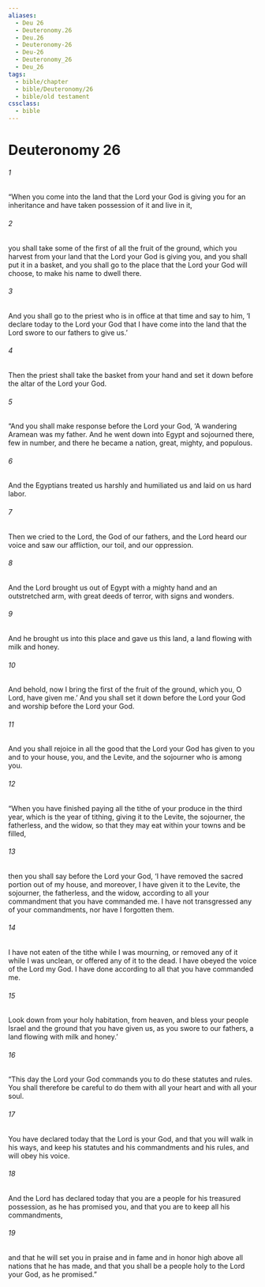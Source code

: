 ```yaml
---
aliases:
  - Deu 26
  - Deuteronomy.26
  - Deu.26
  - Deuteronomy-26
  - Deu-26
  - Deuteronomy_26
  - Deu_26
tags:
  - bible/chapter
  - bible/Deuteronomy/26
  - bible/old testament
cssclass:
  - bible
---
```


# Deuteronomy 26

###### 1
“When you come into the land that the Lord your God is giving you for an inheritance and have taken possession of it and live in it,
###### 2
you shall take some of the first of all the fruit of the ground, which you harvest from your land that the Lord your God is giving you, and you shall put it in a basket, and you shall go to the place that the Lord your God will choose, to make his name to dwell there.
###### 3
And you shall go to the priest who is in office at that time and say to him, ‘I declare today to the Lord your God that I have come into the land that the Lord swore to our fathers to give us.’
###### 4
Then the priest shall take the basket from your hand and set it down before the altar of the Lord your God.
###### 5
“And you shall make response before the Lord your God, ‘A wandering Aramean was my father. And he went down into Egypt and sojourned there, few in number, and there he became a nation, great, mighty, and populous.
###### 6
And the Egyptians treated us harshly and humiliated us and laid on us hard labor.
###### 7
Then we cried to the Lord, the God of our fathers, and the Lord heard our voice and saw our affliction, our toil, and our oppression.
###### 8
And the Lord brought us out of Egypt with a mighty hand and an outstretched arm, with great deeds of terror, with signs and wonders.
###### 9
And he brought us into this place and gave us this land, a land flowing with milk and honey.
###### 10
And behold, now I bring the first of the fruit of the ground, which you, O Lord, have given me.’ And you shall set it down before the Lord your God and worship before the Lord your God.
###### 11
And you shall rejoice in all the good that the Lord your God has given to you and to your house, you, and the Levite, and the sojourner who is among you.
###### 12
“When you have finished paying all the tithe of your produce in the third year, which is the year of tithing, giving it to the Levite, the sojourner, the fatherless, and the widow, so that they may eat within your towns and be filled,
###### 13
then you shall say before the Lord your God, ‘I have removed the sacred portion out of my house, and moreover, I have given it to the Levite, the sojourner, the fatherless, and the widow, according to all your commandment that you have commanded me. I have not transgressed any of your commandments, nor have I forgotten them.
###### 14
I have not eaten of the tithe while I was mourning, or removed any of it while I was unclean, or offered any of it to the dead. I have obeyed the voice of the Lord my God. I have done according to all that you have commanded me.
###### 15
Look down from your holy habitation, from heaven, and bless your people Israel and the ground that you have given us, as you swore to our fathers, a land flowing with milk and honey.’
###### 16
“This day the Lord your God commands you to do these statutes and rules. You shall therefore be careful to do them with all your heart and with all your soul.
###### 17
You have declared today that the Lord is your God, and that you will walk in his ways, and keep his statutes and his commandments and his rules, and will obey his voice.
###### 18
And the Lord has declared today that you are a people for his treasured possession, as he has promised you, and that you are to keep all his commandments,
###### 19
and that he will set you in praise and in fame and in honor high above all nations that he has made, and that you shall be a people holy to the Lord your God, as he promised.”


